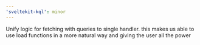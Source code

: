 ```yaml
---
'sveltekit-kql': minor
---
```


Unify logic for fetching with queries to single handler. this makes us able to use load functions in a more natural way and giving the user all the power
